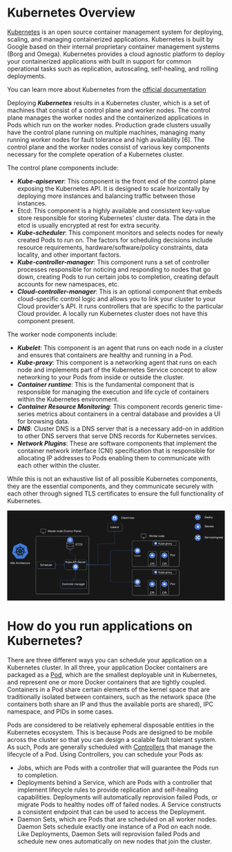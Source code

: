 # Kubernetes Overview
[Kubernetes](https://kubernetes.io/) is an open source container management system for deploying, scaling, and managing containerized applications. Kubernetes is built by Google based on their internal proprietary container management systems (Borg and Omega). Kubernetes provides a cloud agnostic platform to deploy your containerized applications with built in support for common operational tasks such as replication, autoscaling, self-healing, and rolling deployments.

You can learn more about Kubernetes from the [official documentation](https://kubernetes.io/docs/home/)

Deploying ***Kubernetes*** results in a Kubernetes cluster, which is a set of machines that consist of a control plane and worker nodes. The control plane manages the worker nodes and the containerized applications in Pods which run on the worker nodes. Production grade clusters usually have the control plane running on multiple machines, managing many running worker nodes for fault tolerance and high availability [6]. The control plane and the worker nodes consist of various key components necessary for the complete operation of a Kubernetes cluster. 

The control plane components include:

- ***Kube-apiserver***: This component is the front end of the control plane exposing the Kubernetes API. It is designed to scale horizontally by deploying more instances and balancing traffic between those instances.
- Etcd: This component is a highly available and consistent key-value store responsible for storing Kubernetes’ cluster data. The data in the etcd is usually encrypted at rest for extra security.
- ***Kube-scheduler***: This component monitors and selects nodes for newly created Pods to run on. The factors for scheduling decisions include resource requirements, hardware/software/policy constraints, data locality, and other important factors.
- ***Kube-controller-manager***: This component runs a set of controller processes responsible for noticing and responding to nodes that go down, creating Pods to run certain jobs to completion, creating default accounts for new namespaces, etc.
- ***Cloud-controller-manager***: This is an optional component that embeds cloud-specific control logic and allows you to link your cluster to your Cloud provider’s API. It runs controllers that are specific to the particular Cloud provider. A locally run Kubernetes cluster does not have this component present.

The worker node components include:

- ***Kubelet***: This component is an agent that runs on each node in a cluster and ensures that containers are healthy and running in a Pod.
- ***Kube-proxy***: This component is a networking agent that runs on each node and implements part of the Kubernetes Service concept to allow networking to your Pods from inside or outside the cluster.
- ***Container runtime***: This is the fundamental component that is responsible for managing the execution and life cycle of containers within the Kubernetes environment.
- ***Container Resource Monitoring***: This component records generic time-series metrics about containers in a central database and provides a UI for browsing data.
- ***DNS***: Cluster DNS is a DNS server that is a necessary add-on in addition to other DNS servers that serve DNS records for Kubernetes services.
- ***Network Plugins***:  These are software components that implement the container network interface (CNI) specification that is responsible for allocating IP addresses to Pods enabling them to communicate with each other within the cluster.

While this is not an exhaustive list of all possible Kubernetes components, they are the essential components, and they communicate securely with each other through signed TLS certificates to ensure the full functionality of Kubernetes.


![See K8s Architectural Diagram](https://github.com/ogedmund/Iac-with-Terraform-and-Kubernetes/blob/main/kubernetes/K8s.png?raw=true)



# How do you run applications on Kubernetes?
There are three different ways you can schedule your application on a Kubernetes cluster. In all three, your application Docker containers are packaged as a [Pod](https://kubernetes.io/docs/concepts/workloads/pods/), which are the smallest deployable unit in Kubernetes, and represent one or more Docker containers that are tightly coupled. Containers in a Pod share certain elements of the kernel space that are traditionally isolated between containers, such as the network space (the containers both share an IP and thus the available ports are shared), IPC namespace, and PIDs in some cases.

Pods are considered to be relatively ephemeral disposable entities in the Kubernetes ecosystem. This is because Pods are designed to be mobile across the cluster so that you can design a scalable fault tolerant system. As such, Pods are generally scheduled with [Controllers](https://kubernetes.io/docs/concepts/workloads/pods/#pods-and-controllers) that manage the lifecycle of a Pod. Using Controllers, you can schedule your Pods as:

- Jobs, which are Pods with a controller that will guarantee the Pods run to completion.
- Deployments behind a Service, which are Pods with a controller that implement lifecycle rules to provide replication and self-healing capabilities. Deployments will automatically reprovision failed Pods, or migrate Pods to healthy nodes off of failed nodes. A Service constructs a consistent endpoint that can be used to access the Deployment.
- Daemon Sets, which are Pods that are scheduled on all worker nodes. Daemon Sets schedule exactly one instance of a Pod on each node. Like Deployments, Daemon Sets will reprovision failed Pods and schedule new ones automatically on new nodes that join the cluster.


